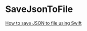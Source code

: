 # SaveJsonToFile
[How to save JSON to file using Swift](https://programmingwithswift.com/how-to-save-json-to-file-with-swift/)
